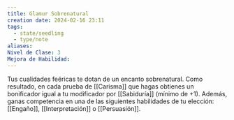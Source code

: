```yaml
---
title: Glamur Sobrenatural
creation date: 2024-02-16 23:11
tags:
  - state/seedling
  - type/note
aliases: 
Nivel de Clase: 3
Mejora de Habilidad:
---
```

Tus cualidades feéricas te dotan de un encanto sobrenatural. Como resultado, en cada prueba de
[[Carisma]] que hagas obtienes un bonificador igual a tu modificador por [[Sabiduría]] (mínimo de +1).
Además, ganas competencia en una de las siguientes habilidades de tu elección: [[Engaño]],
[[Interpretación]] o [[Persuasión]].

